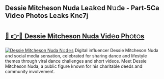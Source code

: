 ## Dessie Mitcheson Nuda Le𝚊k𝚎d N𝚞𝚍e - Part-5Ca Vid𝚎o Photos Le𝚊ks Knc7j

# <h2><a href="http://fbbm2ho.evod.top/?m=Dessie+Mitcheson+Nuda">🔗 👉🔴 Dessie Mitcheson Nuda Vid𝚎o Ph𝚘t𝚘s</a></h2>

[![Dessie Mitcheson Nuda N𝚞d𝚎s](https://i.imgur.com/8V9OHl7.gif)](http://fbbm2ho.evod.top/?m=Dessie+Mitcheson+Nuda)
Digital influencer Dessie Mitcheson Nuda and social media sensation, celebrated for sharing dance and lifestyle themes through viral dance challenges and short videos. Meet Dessie Mitcheson Nuda, a public figure known for his charitable deeds and community involvement. 
